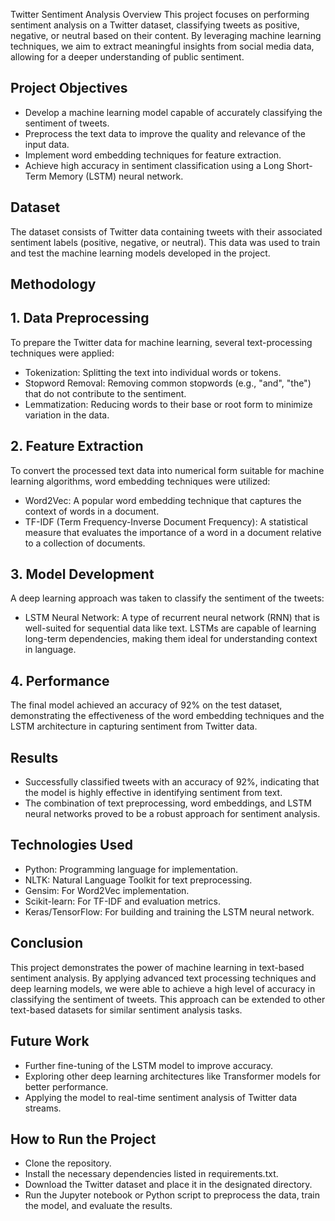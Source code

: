 Twitter Sentiment Analysis
Overview
This project focuses on performing sentiment analysis on a Twitter dataset, classifying tweets as positive, negative, or neutral based on their content. By leveraging machine learning techniques, we aim to extract meaningful insights from social media data, allowing for a deeper understanding of public sentiment.

## Project Objectives
- Develop a machine learning model capable of accurately classifying the sentiment of tweets.
- Preprocess the text data to improve the quality and relevance of the input data.
- Implement word embedding techniques for feature extraction.
- Achieve high accuracy in sentiment classification using a Long Short-Term Memory (LSTM) neural network.

## Dataset
The dataset consists of Twitter data containing tweets with their associated sentiment labels (positive, negative, or neutral). This data was used to train and test the machine learning models developed in the project.

## Methodology
## 1. Data Preprocessing
To prepare the Twitter data for machine learning, several text-processing techniques were applied:
- Tokenization: Splitting the text into individual words or tokens.
- Stopword Removal: Removing common stopwords (e.g., "and", "the") that do not contribute to the sentiment.
- Lemmatization: Reducing words to their base or root form to minimize variation in the data.

## 2. Feature Extraction
To convert the processed text data into numerical form suitable for machine learning algorithms, word embedding techniques were utilized:

- Word2Vec: A popular word embedding technique that captures the context of words in a document.
- TF-IDF (Term Frequency-Inverse Document Frequency): A statistical measure that evaluates the importance of a word in a document relative to a collection of documents.

## 3. Model Development
A deep learning approach was taken to classify the sentiment of the tweets:

- LSTM Neural Network: A type of recurrent neural network (RNN) that is well-suited for sequential data like text. LSTMs are capable of learning long-term dependencies, making them ideal for understanding context in language.

## 4. Performance
The final model achieved an accuracy of 92% on the test dataset, demonstrating the effectiveness of the word embedding techniques and the LSTM architecture in capturing sentiment from Twitter data.

## Results
- Successfully classified tweets with an accuracy of 92%, indicating that the model is highly effective in identifying sentiment from text.
- The combination of text preprocessing, word embeddings, and LSTM neural networks proved to be a robust approach for sentiment analysis.

## Technologies Used
- Python: Programming language for implementation.
- NLTK: Natural Language Toolkit for text preprocessing.
- Gensim: For Word2Vec implementation.
- Scikit-learn: For TF-IDF and evaluation metrics.
- Keras/TensorFlow: For building and training the LSTM neural network.

## Conclusion
This project demonstrates the power of machine learning in text-based sentiment analysis. By applying advanced text processing techniques and deep learning models, we were able to achieve a high level of accuracy in classifying the sentiment of tweets. This approach can be extended to other text-based datasets for similar sentiment analysis tasks.

## Future Work
- Further fine-tuning of the LSTM model to improve accuracy.
- Exploring other deep learning architectures like Transformer models for better performance.
- Applying the model to real-time sentiment analysis of Twitter data streams.

## How to Run the Project
- Clone the repository.
- Install the necessary dependencies listed in requirements.txt.
- Download the Twitter dataset and place it in the designated directory.
- Run the Jupyter notebook or Python script to preprocess the data, train the model, and evaluate the results.
